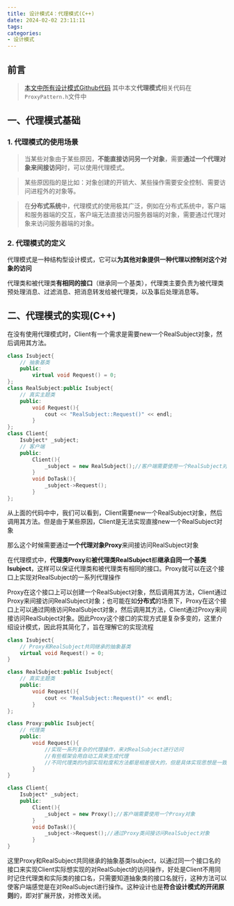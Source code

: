 ```yaml
---
title: 设计模式4：代理模式(C++)
date: 2024-02-02 23:11:11
tags:
categories:
- 设计模式
---
```


## 前言

> [本文中所有设计模式Github代码](https://github.com/AkiraZheng/designPattern/tree/master/designPattern)
其中本文**代理模式**相关代码在`ProxyPattern.h`文件中

## 一、代理模式基础

### 1. 代理模式的使用场景

> 当某些对象由于某些原因，**不能直接访问另一个对象**，需要**通过一个代理对象来间接访问**时，可以使用代理模式。

> 某些原因指的是比如：对象创建的开销大、某些操作需要安全控制、需要访问进程外的对象等。

> 在**分布式系统**中，代理模式的使用极其广泛，例如在分布式系统中，客户端和服务器端的交互，客户端无法直接访问服务器端的对象，需要通过代理对象来访问服务器端的对象。

### 2. 代理模式的定义

代理模式是一种结构型设计模式，它可以**为其他对象提供一种代理以控制对这个对象的访问**

代理类和被代理类**有相同的接口**（继承同一个基类），代理类主要负责为被代理类预处理消息、过滤消息、把消息转发给被代理类，以及事后处理消息等。

## 二、代理模式的实现(C++)

在没有使用代理模式时，Client有一个需求是需要new一个RealSubject对象，然后调用其方法。

```c++
class Isubject{
    // 抽象基类
    public:
        virtual void Request() = 0;
};
class RealSubject:public Isubject{
    // 真实主题类
    public:
        void Request(){
            cout << "RealSubject::Request()" << endl;
        }
};
class Client{
    Isubject* _subject;
    // 客户端
    public:
        Client(){
            _subject = new RealSubject();//客户端需要使用一个RealSubject对象
        }
        void DoTask(){
            _subject->Request();
        }
};
```

从上面的代码中中，我们可以看到，Client需要new一个RealSubject对象，然后调用其方法。但是由于某些原因，Client是无法实现直接new一个RealSubject对象

那么这个时候需要通过**一个代理对象Proxy**来间接访问RealSubject对象

在代理模式中，**代理类Proxy**和**被代理类RealSubject**都**继承自同一个基类Isubject**，这样可以保证代理类和被代理类有相同的接口。Proxy就可以在这个接口上实现对RealSubject的一系列代理操作

Proxy在这个接口上可以创建一个RealSubject对象，然后调用其方法，Client通过Proxy来间接访问RealSubject对象；也可能在如**分布式**的场景下，Proxy在这个接口上可以通过网络访问RealSubject对象，然后调用其方法，Client通过Proxy来间接访问RealSubject对象。因此Proxy这个接口的实现方式是复杂多变的，这里介绍设计模式，因此将其简化了，旨在理解它的实现流程

```c++
class Isubject{
    // Proxy和RealSubject共同继承的抽象基类
    virtual void Request() = 0;
}

class RealSubject:public Isubject{
    // 真实主题类
    public:
        void Request(){
            cout << "RealSubject::Request()" << endl;
        }
};

class Proxy:public Isubject{
    // 代理类
    public:
        void Request(){
            //实现一系列复杂的代理操作，来对RealSubject进行访问
            //有些框架会用自动工具来生成代理
            //不同代理类的内部实现粒度和方法都是相差很大的，但是具体实现思想是一致的（Proxy和RealSubject用相同的接口）
        }
}

class Client{
    Isubject* _subject;
    public:
        Client(){
            _subject = new Proxy();//客户端需要使用一个Proxy对象
        }
        void DoTask(){
            _subject->Request();//通过Proxy类间接访问RealSubject对象
        }
}
```

这里Proxy和RealSubject共同继承的抽象基类Isubject，以通过同一个接口名的接口来实现Client实际想实现的对RealSubject的访问操作，好处是Client不用同时记住代理类和实际类的接口名，只需要知道抽象类的接口名就行，这种方法可以使客户端感觉是在对RealSubject进行操作。这种设计也是**符合设计模式的开闭原则**的，即对扩展开放，对修改关闭。
